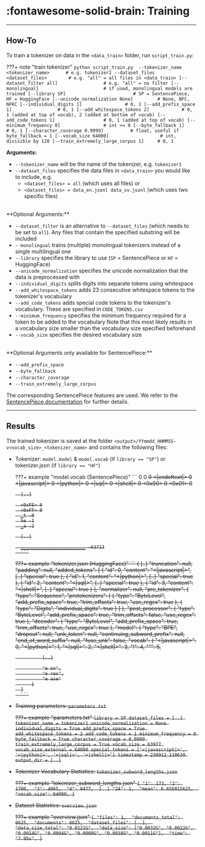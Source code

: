 # :fontawesome-solid-brain: Training

---
## How-To
To train a tokenizer on data in the `<data_train>` folder, run `script_train.py`:


???+ note "train tokenizer"
    ```
    python script_train.py 
      --tokenizer_name <tokenizer_name>      # e.g. tokenizer1
      --dataset_files <dataset_files>        # e.g. "all" = all files in <data_train>
      [--dataset_filter all]                 # e.g. "all" = no filter
      [--monolingual]                        # if used, monolingual models are trained
      [--library SP]                         # SP = SentencePiece, HF = HuggingFace
      [--unicode_normalization None]         # None, NFC, NFKC
      [--individual_digits 1]                # 0, 1
      [--add_prefix_space 1]                 # 0, 1
      [--add_whitespace_tokens 2]            # 0, 1 (added at top of vocab), 2 (added at bottom of vocab)
      [--add_code_tokens 1]                  # 0, 1 (added at top of vocab)
      [--minimum_frequency 0]                # int >= 0
      [--byte_fallback 1]                    # 0, 1
      [--character_coverage 0.9999]          # float, useful if byte_fallback = 1
      [--vocab_size 64000]                   # int, divisible by 128
      [--train_extremely_large_corpus 1]     # 0, 1
    ```

**Arguments:**

- `--tokenizer_name` will be the name of the tokenizer, e.g. `tokenizer1`
- `--dataset_files` specifies the data files in `<data_train>` you would like to include, e.g.
    - `<dataset_files> = all` (which uses all files) or
    - `<dataset_files> = data_en.jsonl data_sv.jsonl`
       (which uses two specific files)

<br>
**Optional Arguments:**

- `--dataset_filter` is an alternative to `--dataset_files` (which needs to be set to `all`). Any files that contain the specified substring will be included
- `--monolingual` trains (multiple) monolingual tokenizers instead of a single multilingual one
- `--library` specifies the library to use (`SP` = SentencePiece or `HF` = HuggingFace)
- `--unicode_normalization` specifies the unicode normalization that the data is preprocessed with
- `--individual_digits` splits digits into separate tokens using whitespace
- `--add_whitespace_tokens` adds 23 consecutive whitespace tokens to the tokenizer's vocabulary
- `--add_code_tokens` adds special code tokens to the tokenizer's vocabulary. These are specified in `CODE_TOKENS.csv`
- `--minimum_frequency` specifies the minimum frequency required for a token to be added to the vocabulary
   Note that this most likely results in a vocabulary size smaller than the vocabulary size specified beforehand
- `--vocab_size` specifies the desired vocabulary size

<br>
**Optional Arguments only available for SentencePiece:**

- `--add_prefix_space`
- `--byte_fallback`
- `--character_coverage`
- `--train_extremely_large_corpus`

The corresponding SentencePiece features are used. We refer to the [SentencePiece documentation](https://github.com/google/sentencepiece/blob/master/doc/options.md) for further details.


---
## Results

The trained tokenizer is saved at the folder `<output>/YYmmdd_HHMMSS-v<vocab_size>_<tokenizer_name>`
and contains the following files:

- Tokenizer: `model.model` & `model.vocab` (if `library == "SP"`) or tokenizer.json (if `library == "HF"`)

    ???+ example "model.vocab (SentencePiece)"
        ```
        <pad> 0
        <unk> 0
        <s> 0
        <|endoftext|> 0
        <|javascript|> 0
        <|python|> 0
        <|sql|>	0
        <|shell|> 0
        <0x00> 0
        <0x01> 0

        [..]

        <0xFE> 0
        <0xFF> 0
        ▁t -0
        he -1
        ▁a -2

        [..]

        ▁▁▁▁▁▁▁▁▁▁▁▁▁▁▁▁▁▁▁▁▁▁▁▁ -63713
        ```

    ???+ example "tokenizer.json (HuggingFace)"
        ```
        {
            [..]
            "truncation": null,
            "padding": null,
            "added_tokens": [
                {
                    "id": 0,
                    "content": "<|javascript|>",
                    [..]
                    "special": true
                },
                {
                    "id": 1,
                    "content": "<|python|>",
                    [..]
                    "special": true
                },
                {
                    "id": 2,
                    "content": "<|sql|>",
                    [..]
                    "special": true
                },
                {
                    "id": 3,
                    "content": "<|shell|>",
                    [..]
                    "special": true
                }
            ],
            "normalizer": null,
            "pre_tokenizer": {
                "type": "Sequence",
                "pretokenizers": [
                    {
                        "type": "ByteLevel",
                        "add_prefix_space": true,
                        "trim_offsets": true,
                        "use_regex": true
                    },
                    {
                        "type": "Digits",
                        "individual_digits": true
                    }
                ]
            },
            "post_processor": {
                "type": "ByteLevel",
                "add_prefix_space": true,
                "trim_offsets": false,
                "use_regex": true
            },
            "decoder": {
                "type": "ByteLevel",
                "add_prefix_space": true,
                "trim_offsets": true,
                "use_regex": true
            },
            "model": {
            "type": "BPE",
            "dropout": null,
            "unk_token": null,
            "continuing_subword_prefix": null,
            "end_of_word_suffix": null,
            "fuse_unk": false,
            "vocab": {
                "<|javascript|>": 0,
                "<|python|>": 1,
                "<|sql|>": 2,
                "<|shell|>": 3,
                "!": 4,
                "\"": 5,

                [..]

                "e on",
                "e res",
                "e ase"
            }
        }
        ```


- Training parameters: `parameters.txt`

    ???+ example "parameters.txt"
        ```
        library = SP
        dataset_files = [..]
        tokenizer_name = tokenizer1
        unicode_normalization = None
        individual_digits = True
        add_prefix_space = True
        add_whitespace_tokens = 2
        add_code_tokens = 1
        minimum_frequency = 0
        byte_fallback = True
        character_coverage = 0.9999
        train_extremely_large_corpus = True
        vocab_size = 63977
        vocab_size_external = 64000
        special_tokens = ['<|javascript|>', '<|python|>', '<|sql|>', '<|shell|>']
        timestamp = 230912_110630
        output_dir = [..]
        ```

- Tokenizer Vocabulary Statistics: `tokenizer_subword_lengths.json`

    ???+ example "tokenizer_subword_lengths.json"
        ```
        {
            "1": 173,
            "2": 1700, 
            "3": 4965, 
            "4": 8477, 
            [..]
            "24": 1, 
            "mean": 6.656015625, 
            "vocab_size": 64000,
        }
        ```

- Dataset Statistics: `overview.json`

    ???+ example "overview.json"
        ```
        {
            "files": 1, 
            "documents_total": 8625, 
            "documents": 8625, 
            "dataset_files": [..], 
            "data_size_total": "0.0121G", 
            "data_size": ["0.0032G", "0.0022G", "0.0014G", "0.0004G", "0.0000G", "0.0038G", "0.0011G"], 
            "time": "7.95s",
        }
        ```

